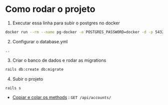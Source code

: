 # Como rodar o projeto
1. Executar essa linha para subir o postgres no docker
```bash
docker run --rm --name pg-docker -e POSTGRES_PASSWORD=docker -d -p 5432:5432 -v $HOME/docker/volumes/postgres:/var/lib/postgresql/data postgres:12.4
```
2. Configurar o database.yml
```bash
..
```
3. Criar o banco de dados e rodar as migrations
```bash
rails db:create db:migrate
```
4. Subir o projeto
```bash
rails s
```

* [Copiar e colar os methods](graphiql.md) : `GET /api/accounts/`
